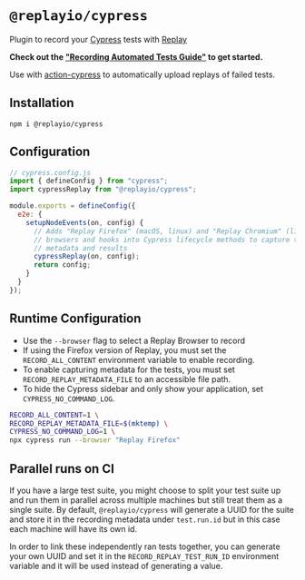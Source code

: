 # `@replayio/cypress`

Plugin to record your [Cypress](https://cypress.io) tests with [Replay](https://replay.io)

**Check out the ["Recording Automated Tests Guide"](https://docs.replay.io/docs/recording-automated-tests-5bf7d91b65cd46deab1867b07bd12bdf) to get started.**

Use with [action-cypress](https://github.com/replayio/action-cypress) to automatically upload replays of failed tests.

## Installation

`npm i @replayio/cypress`

## Configuration

```js
// cypress.config.js
import { defineConfig } from "cypress";
import cypressReplay from "@replayio/cypress";

module.exports = defineConfig({
  e2e: {
    setupNodeEvents(on, config) {
      // Adds "Replay Firefox" (macOS, linux) and "Replay Chromium" (linux)
      // browsers and hooks into Cypress lifecycle methods to capture test
      // metadata and results
      cypressReplay(on, config);
      return config;
    }
  }
});
```

## Runtime Configuration

* Use the `--browser` flag to select a Replay Browser to record
* If using the Firefox version of Replay, you must set the `RECORD_ALL_CONTENT` environment variable to enable recording.
* To enable capturing metadata for the tests, you must set `RECORD_REPLAY_METADATA_FILE` to an accessible file path.
* To hide the Cypress sidebar and only show your application, set `CYPRESS_NO_COMMAND_LOG`.

```bash
RECORD_ALL_CONTENT=1 \
RECORD_REPLAY_METADATA_FILE=$(mktemp) \
CYPRESS_NO_COMMAND_LOG=1 \
npx cypress run --browser "Replay Firefox"
```

## Parallel runs on CI

If you have a large test suite, you might choose to split your test suite up and run them in parallel across multiple machines but still treat them as a single suite. By default, `@replayio/cypress` will generate a UUID for the suite and store it in the recording metadata under `test.run.id` but in this case each machine will have its own id.

In order to link these independently ran tests together, you can generate your own UUID and set it in the `RECORD_REPLAY_TEST_RUN_ID` environment variable and it will be used instead of generating a value.
